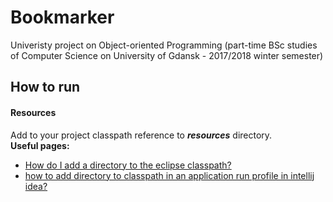 # Bookmarker
Univeristy project on Object-oriented Programming (part-time BSc studies of Computer Science on University of Gdansk - 2017/2018 winter semester)

## How to run
#### Resources
Add to your project classpath reference to ***resources*** directory. <br/>
**Useful pages:**
* [How do I add a directory to the eclipse classpath?](https://stackoverflow.com/a/25163361)
* [how to add directory to classpath in an application run profile in intellij idea?](https://stackoverflow.com/a/24843914)
